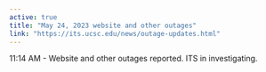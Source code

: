 ```yaml
---
active: true
title: "May 24, 2023 website and other outages"
link: "https://its.ucsc.edu/news/outage-updates.html"
---
```


11:14 AM - Website and other outages reported. ITS in investigating.

<!-- more -->

